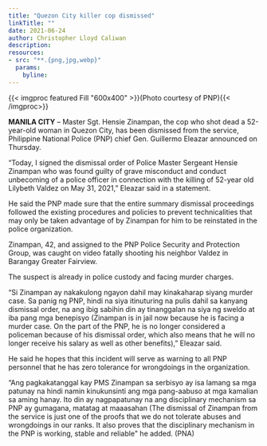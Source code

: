 ```yaml
---
title: "Quezon City killer cop dismissed"
linkTitle: ""
date: 2021-06-24
author: Christopher Lloyd Caliwan
description:
resources:
- src: "**.{png,jpg,webp}"
  params:
    byline: 
---
```

{{< imgproc featured Fill "600x400" >}}(Photo courtesy of PNP){{< /imgproc>}}

**MANILA CITY** –  Master Sgt. Hensie Zinampan, the cop who shot dead a 52-year-old woman in Quezon City, has been dismissed from the service, Philippine National Police (PNP) chief Gen. Guillermo Eleazar announced on Thursday.

“Today, I signed the dismissal order of Police Master Sergeant Hensie Zinampan who was found guilty of grave misconduct and conduct unbecoming of a police officer in connection with the killing of 52-year old Lilybeth Valdez on May 31, 2021,” Eleazar said in a statement.

He said the PNP made sure that the entire summary dismissal proceedings followed the existing procedures and policies to prevent technicalities that may only be taken advantage of by Zinampan for him to be reinstated in the police organization.

Zinampan, 42, and assigned to the PNP Police Security and Protection Group, was caught on video fatally shooting his neighbor Valdez in Barangay Greater Fairview.

The suspect is already in police custody and facing murder charges.

“Si Zinampan ay nakakulong ngayon dahil may kinakaharap siyang murder case. Sa panig ng PNP, hindi na siya itinuturing na pulis dahil sa kanyang dismissal order, na ang ibig sabihin din ay tinanggalan na siya ng sweldo at iba pang mga benepisyo (Zinampan is in jail now because he is facing a murder case. On the part of the PNP, he is no longer considered a policeman because of his dismissal order, which also means that he will no longer receive his salary as well as other benefits),” Eleazar said.

He said he hopes that this incident will serve as warning to all PNP personnel that he has zero tolerance for wrongdoings in the organization.

“Ang pagkakatanggal kay PMS Zinampan sa serbisyo ay isa lamang sa mga patunay na hindi namin kinukunsinti ang mga pang-aabuso at mga kamalian sa aming hanay. Ito din ay nagpapatunay na ang disciplinary mechanism sa PNP ay gumagana, matatag at maaasahan (The dismissal of Zinampan from the service is just one of the proofs that we do not tolerate abuses and wrongdoings in our ranks. It also proves that the disciplinary mechanism in the PNP is working, stable and reliable" he added. (PNA)